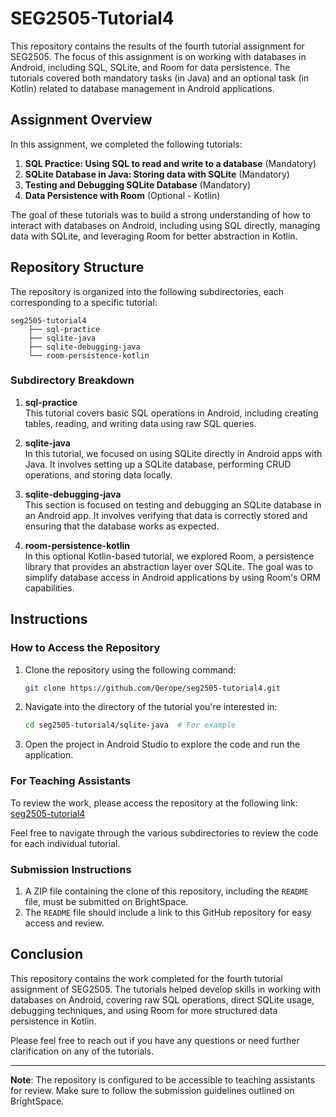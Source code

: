 # SEG2505-Tutorial4

This repository contains the results of the fourth tutorial assignment for SEG2505. The focus of this assignment is on working with databases in Android, including SQL, SQLite, and Room for data persistence. The tutorials covered both mandatory tasks (in Java) and an optional task (in Kotlin) related to database management in Android applications.

## Assignment Overview

In this assignment, we completed the following tutorials:

1. **SQL Practice: Using SQL to read and write to a database** (Mandatory)
2. **SQLite Database in Java: Storing data with SQLite** (Mandatory)
3. **Testing and Debugging SQLite Database** (Mandatory)
4. **Data Persistence with Room** (Optional - Kotlin)

The goal of these tutorials was to build a strong understanding of how to interact with databases on Android, including using SQL directly, managing data with SQLite, and leveraging Room for better abstraction in Kotlin.

## Repository Structure

The repository is organized into the following subdirectories, each corresponding to a specific tutorial:

```
seg2505-tutorial4
    ├── sql-practice
    ├── sqlite-java
    ├── sqlite-debugging-java
    └── room-persistence-kotlin
```

### Subdirectory Breakdown

1. **sql-practice**  
   This tutorial covers basic SQL operations in Android, including creating tables, reading, and writing data using raw SQL queries.

2. **sqlite-java**  
   In this tutorial, we focused on using SQLite directly in Android apps with Java. It involves setting up a SQLite database, performing CRUD operations, and storing data locally.

3. **sqlite-debugging-java**  
   This section is focused on testing and debugging an SQLite database in an Android app. It involves verifying that data is correctly stored and ensuring that the database works as expected.

4. **room-persistence-kotlin**  
   In this optional Kotlin-based tutorial, we explored Room, a persistence library that provides an abstraction layer over SQLite. The goal was to simplify database access in Android applications by using Room's ORM capabilities.

## Instructions

### How to Access the Repository

1. Clone the repository using the following command:
   ```bash
   git clone https://github.com/Qerope/seg2505-tutorial4.git
   ```

2. Navigate into the directory of the tutorial you're interested in:
   ```bash
   cd seg2505-tutorial4/sqlite-java  # For example
   ```

3. Open the project in Android Studio to explore the code and run the application.

### For Teaching Assistants

To review the work, please access the repository at the following link:
[seg2505-tutorial4](https://github.com/Qerope/seg2505-tutorial4)

Feel free to navigate through the various subdirectories to review the code for each individual tutorial.

### Submission Instructions

1. A ZIP file containing the clone of this repository, including the `README` file, must be submitted on BrightSpace.
2. The `README` file should include a link to this GitHub repository for easy access and review.

## Conclusion

This repository contains the work completed for the fourth tutorial assignment of SEG2505. The tutorials helped develop skills in working with databases on Android, covering raw SQL operations, direct SQLite usage, debugging techniques, and using Room for more structured data persistence in Kotlin.

Please feel free to reach out if you have any questions or need further clarification on any of the tutorials.

---

**Note**: The repository is configured to be accessible to teaching assistants for review. Make sure to follow the submission guidelines outlined on BrightSpace.